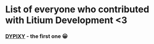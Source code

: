 # List of everyone who contributed with Litium Development <3

### [DYPIXY](https://github.com/DYPIXY) - the first one 😀